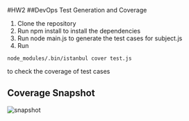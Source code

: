 #HW2 
##DevOps Test Generation and Coverage

1. Clone the repository
2. Run npm install to install the dependencies
3. Run node main.js to generate the test cases for subject.js
4. Run 
  ```
  node_modules/.bin/istanbul cover test.js
  ```
  to check the coverage of test cases

## Coverage Snapshot

![snapshot](https://cloud.githubusercontent.com/assets/8634231/10473770/2ecadb66-71fd-11e5-9e58-c7c10c291a81.JPG)
